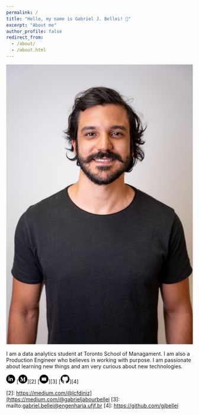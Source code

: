 ```yaml
---
permalink: /
title: "Hello, my name is Gabriel J. Bellei! 👋"
excerpt: "About me"
author_profile: false
redirect_from: 
  - /about/
  - /about.html
---
```


<p align="center">
  <img src="/images/about-me-photo.jpg">
</p>

I am a data analytics student at Toronto School of Managament. I am also a Production Engineer who believes in working with purpose. I am passionate about learning new things and am very curious about new technologies.

[![linkedin](/images/linkedin.png)][1]
[![medium](/images/medium.png)][2]
[![outlook](/images/outlook.png)][3]
[![github](/images/github.png)][4]

[1]: https://www.linkedin.com/in/gabrieljabourbellei/
[2]: https://medium.com/@lcfdiniz](https://medium.com/@gabrieljabourbellei
[3]: mailto:gabriel.bellei@engenharia.ufjf.br
[4]: https://github.com/gjbellei
